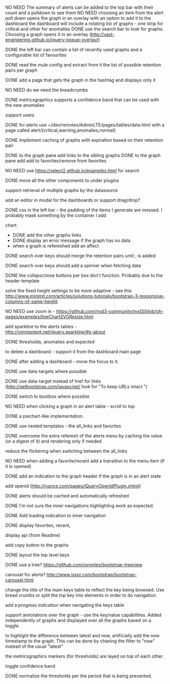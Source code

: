 NO NEED The summary of alerts can be added to the top bar with their count and a pulldown to see them
NO NEED choosing an item from the alert poll down opens the graph in an overlay with an option to add it to the dashboard
the dashboard will include a rotating list of graphs - one strip for critical and other for anomalies
DONE use the search bar to look for graphs. Choosing a graph opens it in an overlay (http://vast-engineering.github.io/jquery-popup-overlay/)

DONE the left bar can contain a list of recently used graphs and a configurable list of favourites

DONE read the mule config and extract from it the list of possible retention pairs per graph

DONE add a page that gets the graph in the hashtag and displays only it

NO NEED do we need the breadcrumbs

DONE metricsgraphics supports a confidence band that can be used with the new anomalies

support users


DONE for alerts use ~/dev/remotes/AdminLTE/pages/tables/data.html with a page called alert/{critical,warning,anomalies,normal}

DONE implement caching of graphs with expiration based on their retention pair

DONE to the graph pane add links to the sibling graphs
DONE to the graph pane add add to favorites/remove from favorites

NO NEED use https://select2.github.io/examples.html for search

DONE move all the other components to under plugins

support retrieval of multiple graphs by the datasource

add an editor in modal for the dashboards or support drag/drop?

DONE css in the left bar - the padding of the items I generate are messed. I probably mask something by the container I add


chart:
- DONE add the other graphs links
- DONE display an error message if the graph has no data
- when a graph is refereshed add an affect


DONE search over keys should merge the retention pairs until ; is added

DONE search over keys should add a spinner when fetching data

DONE the collaps/close buttons per box don't function. Probably due to the header template

solve the fixed height settings to be more adaptive - see this http://www.minimit.com/articles/solutions-tutorials/bootstrap-3-responsive-columns-of-same-height

NO NEED use zoom in - https://github.com/nvd3-community/nvd3/blob/gh-pages/examples/lineChartSVGResize.html

add sparkline to the alerts tables - http://omnipotent.net/jquery.sparkline/#s-about


DONE thresholds, anomalies and expected

to delete a dashboard - support it from the dashboard main page

DONE after adding a dashboard - move the focus to it.

DONE use data-targets where possible

DONE use data-target instead of href for links (http://getbootstrap.com/javascript/ look for "To keep URLs intact ")

DONE switch to bootbox where possible

NO NEED when clicking a graph in an alert table - scroll to top

DONE a piechart-like implementation.

DONE use nested templates - the all_links and favorites

DONE overcome the extra referesh of the alerts menu by caching the value (or a digest of it) and rendering only if needed

reduce the flickering when switching between the all_links

NO NEED when adding a favorite/recent add a transition to the menu item (if it is opened)

DONE add an indication to the graph header if the graph is in an alert state

add openid (http://jvance.com/pages/jQueryOpenIdPlugin.xhtml)

DONE alerts should be cached and automatically refreshed

DONE I'm not sure the inner navigations highlighting work as expected.

DONE Add loading indication to inner navigation

DONE display favorites, recent,

display api (from Readme)

add copy button to the graphs

DONE layout the top level keys

DONE use a tree? https://github.com/jonmiles/bootstrap-treeview

carousel for alerts? http://www.jssor.com/bootstrap/bootstrap-carousel.html

change the title of the main keys table to reflect the key being browsed. Use bread crumbs or split the top key into elements in order to do navigation.

add a progress indication when navigating the keys table

support annotations over the graph - use the key/value capabilities. Added independently of graphs and displayed over all the graphs based on a toggle.

to highlight the difference between latest and now, artificially add the now timestamp to the graph. This can be done by chaning the filter to "now" instead of the usual "latest"

the metricsgraphics markers (for thresholds) are layed on top of each other.

toggle confidence band

DONE normalize the thresholds per the period that is being presented.